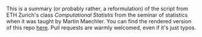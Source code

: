 This is a summary (or probably rather, a reformulation) of the 
script from ETH Zurich's class *Computational Statistis* from the 
seminar of statistics when it was taught by Martin Maechler. You can find 
the rendered version of this repo [here](https://lorenzwalthert.github.io/comp_stats_summary/).
Pull requests are warmly welcomed, even if it's just typos.
